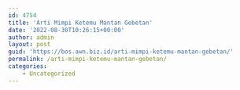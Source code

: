 ```yaml
---
id: 4754
title: 'Arti Mimpi Ketemu Mantan Gebetan'
date: '2022-08-30T10:26:15+00:00'
author: admin
layout: post
guid: 'https://bos.awn.biz.id/arti-mimpi-ketemu-mantan-gebetan/'
permalink: /arti-mimpi-ketemu-mantan-gebetan/
categories:
    - Uncategorized
---
```


